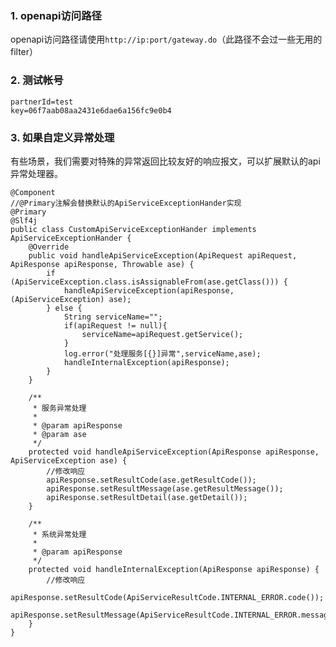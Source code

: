 ###  1. openapi访问路径

openapi访问路径请使用`http://ip:port/gateway.do`（此路径不会过一些无用的filter）

###  2. 测试帐号

    partnerId=test
    key=06f7aab08aa2431e6dae6a156fc9e0b4


### 3. 如果自定义异常处理

有些场景，我们需要对特殊的异常返回比较友好的响应报文，可以扩展默认的api异常处理器。

    @Component
    //@Primary注解会替换默认的ApiServiceExceptionHander实现
    @Primary
    @Slf4j
    public class CustomApiServiceExceptionHander implements ApiServiceExceptionHander {
        @Override
        public void handleApiServiceException(ApiRequest apiRequest, ApiResponse apiResponse, Throwable ase) {
            if (ApiServiceException.class.isAssignableFrom(ase.getClass())) {
                handleApiServiceException(apiResponse, (ApiServiceException) ase);
            } else {
                String serviceName="";
                if(apiRequest != null){
                    serviceName=apiRequest.getService();
                }
                log.error("处理服务[{}]异常",serviceName,ase);
                handleInternalException(apiResponse);
            }
        }

        /**
         * 服务异常处理
         *
         * @param apiResponse
         * @param ase
         */
        protected void handleApiServiceException(ApiResponse apiResponse, ApiServiceException ase) {
            //修改响应
            apiResponse.setResultCode(ase.getResultCode());
            apiResponse.setResultMessage(ase.getResultMessage());
            apiResponse.setResultDetail(ase.getDetail());
        }

        /**
         * 系统异常处理
         *
         * @param apiResponse
         */
        protected void handleInternalException(ApiResponse apiResponse) {
            //修改响应
            apiResponse.setResultCode(ApiServiceResultCode.INTERNAL_ERROR.code());
            apiResponse.setResultMessage(ApiServiceResultCode.INTERNAL_ERROR.message());
        }
    }